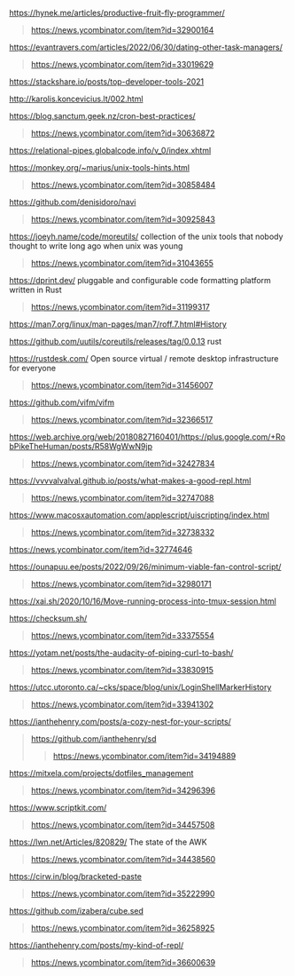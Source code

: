 https://hynek.me/articles/productive-fruit-fly-programmer/
> https://news.ycombinator.com/item?id=32900164

https://evantravers.com/articles/2022/06/30/dating-other-task-managers/
> https://news.ycombinator.com/item?id=33019629

https://stackshare.io/posts/top-developer-tools-2021

http://karolis.koncevicius.lt/002.html

https://blog.sanctum.geek.nz/cron-best-practices/
> https://news.ycombinator.com/item?id=30636872

https://relational-pipes.globalcode.info/v_0/index.xhtml

https://monkey.org/~marius/unix-tools-hints.html
> https://news.ycombinator.com/item?id=30858484

https://github.com/denisidoro/navi
> https://news.ycombinator.com/item?id=30925843

https://joeyh.name/code/moreutils/ collection of the unix tools that nobody thought to write long ago when unix was young
> https://news.ycombinator.com/item?id=31043655

https://dprint.dev/ pluggable and configurable code formatting platform written in Rust
> https://news.ycombinator.com/item?id=31199317

https://man7.org/linux/man-pages/man7/roff.7.html#History

https://github.com/uutils/coreutils/releases/tag/0.0.13 rust

https://rustdesk.com/ Open source virtual / remote desktop infrastructure for everyone
> https://news.ycombinator.com/item?id=31456007

https://github.com/vifm/vifm
> https://news.ycombinator.com/item?id=32366517

https://web.archive.org/web/20180827160401/https://plus.google.com/+RobPikeTheHuman/posts/R58WgWwN9jp
> https://news.ycombinator.com/item?id=32427834

https://vvvvalvalval.github.io/posts/what-makes-a-good-repl.html
> https://news.ycombinator.com/item?id=32747088

https://www.macosxautomation.com/applescript/uiscripting/index.html
> https://news.ycombinator.com/item?id=32738332

https://news.ycombinator.com/item?id=32774646

https://ounapuu.ee/posts/2022/09/26/minimum-viable-fan-control-script/
> https://news.ycombinator.com/item?id=32980171

https://xai.sh/2020/10/16/Move-running-process-into-tmux-session.html

https://checksum.sh/
> https://news.ycombinator.com/item?id=33375554

https://yotam.net/posts/the-audacity-of-piping-curl-to-bash/
> https://news.ycombinator.com/item?id=33830915

https://utcc.utoronto.ca/~cks/space/blog/unix/LoginShellMarkerHistory
> https://news.ycombinator.com/item?id=33941302

https://ianthehenry.com/posts/a-cozy-nest-for-your-scripts/
> https://github.com/ianthehenry/sd
> > https://news.ycombinator.com/item?id=34194889

https://mitxela.com/projects/dotfiles_management
> https://news.ycombinator.com/item?id=34296396

https://www.scriptkit.com/
> https://news.ycombinator.com/item?id=34457508

https://lwn.net/Articles/820829/ The state of the AWK
> https://news.ycombinator.com/item?id=34438560

https://cirw.in/blog/bracketed-paste
> https://news.ycombinator.com/item?id=35222990

https://github.com/izabera/cube.sed
> https://news.ycombinator.com/item?id=36258925

https://ianthehenry.com/posts/my-kind-of-repl/
> https://news.ycombinator.com/item?id=36600639